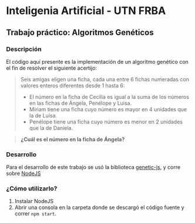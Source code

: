 # Inteligenia Artificial - UTN FRBA
## Trabajo práctico: Algoritmos Genéticos

### Descripción
El código aquí presente es la implementación de un algoritmo genético con el fin de resolver el siguiente acertijo:

> Seis amigas eligen una ficha, cada una entre 6 fichas numeradas con valores enteros diferentes desde 1 hasta 6:
> * El número en la ficha de Cecilia es igual a la suma de los números en las fichas de Ángela, Penélope y Luisa.
> * Miriam tiene una ficha cuyo número es mayor en 4 unidades que la de  Luisa.
> * Penélope tiene una ficha cuyo número es menor en 2 unidades que la de Daniela.

> **¿Cuál es el número en la ficha de Ángela?**

### Desarrollo
Para el desarrollo de este trabajo se usó la biblioteca [genetic-js](https://github.com/subprotocol/genetic-js), y corre sobre [NodeJS](https://nodejs.org/es/)

### ¿Cómo utilizarlo?
1. Instalar NodeJS
2. Abrir una consola en la carpeta donde se descargó el código fuente y correr `npm start`.
